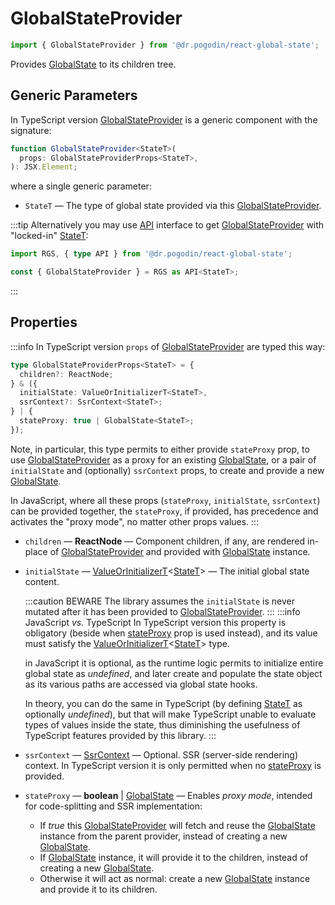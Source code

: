 # GlobalStateProvider
```jsx
import { GlobalStateProvider } from '@dr.pogodin/react-global-state';
```
Provides [GlobalState] to its children tree.

## Generic Parameters
[StateT]: #state-type
In TypeScript version [GlobalStateProvider] is a generic component with
the signature:
```ts
function GlobalStateProvider<StateT>(
  props: GlobalStateProviderProps<StateT>,
): JSX.Element;
```
where a single generic parameter:
- `StateT` <a id="state-type" /> &mdash; The type of global state provided via this
  [GlobalStateProvider].

:::tip
Alternatively you may use  [API] interface to get
[GlobalStateProvider] with "locked-in" [StateT]:

```ts
import RGS, { type API } from '@dr.pogodin/react-global-state';

const { GlobalStateProvider } = RGS as API<StateT>;
```
:::

## Properties
:::info
In TypeScript version `props` of [GlobalStateProvider] are typed this way:
```ts
type GlobalStateProviderProps<StateT> = {
  children?: ReactNode;
} & ({
  initialState: ValueOrInitializerT<StateT>,
  ssrContext?: SsrContext<StateT>;
} | {
  stateProxy: true | GlobalState<StateT>;
});
```
Note, in particular, this type permits to either provide `stateProxy` prop,
to use [GlobalStateProvider] as a proxy for an existing [GlobalState], or a pair
of `initialState` and (optionally) `ssrContext` props, to create and provide
a new [GlobalState].

In JavaScript, where all these props (`stateProxy`, `initialState`, `ssrContext`)
can be provided together, the `stateProxy`, if provided, has precedence and
activates the "proxy mode", no matter other props values.
:::

- `children` &mdash; **ReactNode** &mdash; Component children, if any,
  are rendered in-place of [GlobalStateProvider] and provided with [GlobalState]
  instance.

- `initialState` <a id="initial-state-prop" /> &mdash;
  [ValueOrInitializerT]&lt;[StateT]&gt; &mdash;
  The initial global state content.

  :::caution BEWARE
  The library assumes the `initialState` is never mutated after it has
  been provided to [GlobalStateProvider].
  :::
  :::info JavaScript _vs._ TypeScript
  In TypeScript version this property is obligatory (beside when [stateProxy]
  prop is used instead), and its value must satisfy
  the [ValueOrInitializerT]&lt;[StateT]&gt; type.

   in JavaScript it is optional, as the runtime logic permits to initialize
   entire global state as _undefined_, and later create and populate the state
   object as its various paths are accessed via global state hooks.

  In theory, you can do the same in TypeScript (by defining [StateT]
  as optionally _undefined_), but that will make TypeScript unable to evaluate
  types of values inside the state, thus diminishing the usefulness of TypeScript
  features provided by this library.
  :::

- `ssrContext` &mdash; [SsrContext] &mdash; Optional. SSR (server-side
  rendering) context. In TypeScript version it is only permitted when no
  [stateProxy] is provided.

- `stateProxy` <a id="state-proxy-prop" /> &mdash;
  **boolean** | [GlobalState] &mdash; Enables _proxy mode_, intended
  for code-splitting and SSR implementation:
  - If _true_ this [GlobalStateProvider] will fetch and reuse
    the [GlobalState] instance from the parent provider,
    instead of creating a new [GlobalState].
  - If [GlobalState] instance, it will provide it to the children, instead of
    creating a new [GlobalState].
  - Otherwise it will act as normal: create a new [GlobalState] instance and
    provide it to its children.

[API]: /docs/api/types/api
[GlobalState]: /docs/api/classes/globalstate
[GlobalStateProvider]: #
[initialState]: #initial-state-prop
[SsrContext]: /docs/api/classes/ssrcontext
[stateProxy]: #state-proxy-prop
[ValueOrInitializerT]: /docs/api/types/value-or-initializer
